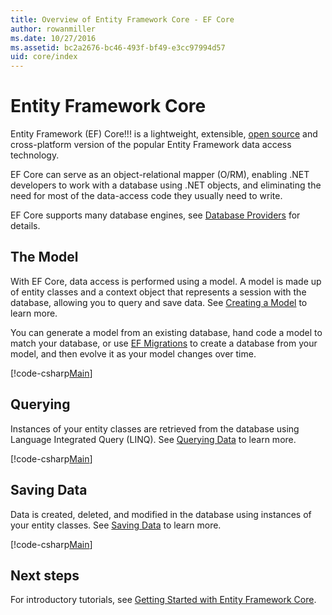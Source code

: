 ```yaml
---
title: Overview of Entity Framework Core - EF Core
author: rowanmiller
ms.date: 10/27/2016
ms.assetid: bc2a2676-bc46-493f-bf49-e3cc97994d57
uid: core/index
---
```


# Entity Framework Core

Entity Framework (EF) Core!!! is a lightweight, extensible, [open source](https://github.com/aspnet/EntityFrameworkCore) and cross-platform version of the popular Entity Framework data access technology.

EF Core can serve as an object-relational mapper (O/RM), enabling .NET developers to work with a database using .NET objects, and eliminating the need for most of the data-access code they usually need to write.

EF Core supports many database engines, see [Database Providers](providers/index.md) for details.

## The Model

With EF Core, data access is performed using a model. A model is made up of entity classes and a context object that represents a session with the database, allowing you to query and save data. See [Creating a Model](modeling/index.md) to learn more.

You can generate a model from an existing database, hand code a model to match your database, or use [EF Migrations](managing-schemas/migrations/index.md) to create a database from your model, and then evolve it as your model changes over time.

[!code-csharp[Main](../../samples/core/Intro/Model.cs)]

## Querying

Instances of your entity classes are retrieved from the database using Language Integrated Query (LINQ). See [Querying Data](querying/index.md) to learn more.

[!code-csharp[Main](../../samples/core/Intro/Program.cs#Querying)]

## Saving Data

Data is created, deleted, and modified in the database using instances of your entity classes. See [Saving Data](saving/index.md) to learn more.

[!code-csharp[Main](../../samples/core/Intro/Program.cs#SavingData)]

## Next steps

For introductory tutorials, see [Getting Started with Entity Framework Core](get-started/index.md).
